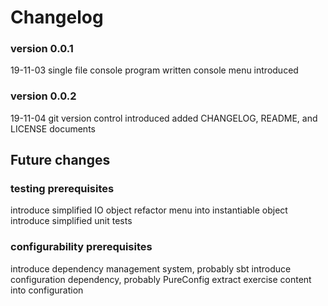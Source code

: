 # Changelog

### version 0.0.1 
19-11-03
single file console program written
console menu introduced

### version 0.0.2
19-11-04
git version control introduced
added CHANGELOG, README, and LICENSE documents 

## Future changes

### testing prerequisites
introduce simplified IO object
refactor menu into instantiable object  
introduce simplified unit tests

### configurability prerequisites
introduce dependency management system, probably sbt
introduce configuration dependency, probably PureConfig
extract exercise content into configuration
